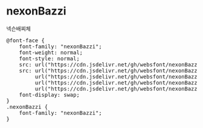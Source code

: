 # nexonBazzi
넥슨배찌체

<pre>
@font-face {
    font-family: "nexonBazzi";
    font-weight: normal;
    font-style: normal;
    src: url("https://cdn.jsdelivr.net/gh/websfont/nexonBazzi/nexonBazzi.eot");
    src: url("https://cdn.jsdelivr.net/gh/websfont/nexonBazzi/nexonBazzi.eot?#iefix") format("embedded-opentype"),
         url("https://cdn.jsdelivr.net/gh/websfont/nexonBazzi/nexonBazzi.woff2") format("woff2"),
         url("https://cdn.jsdelivr.net/gh/websfont/nexonBazzi/nexonBazzi.woff") format("woff"),
         url("https://cdn.jsdelivr.net/gh/websfont/nexonBazzi/nexonBazzi.ttf") format("truetype");
    font-display: swap;
}
.nexonBazzi {
    font-family: "nexonBazzi";
}
</pre>
